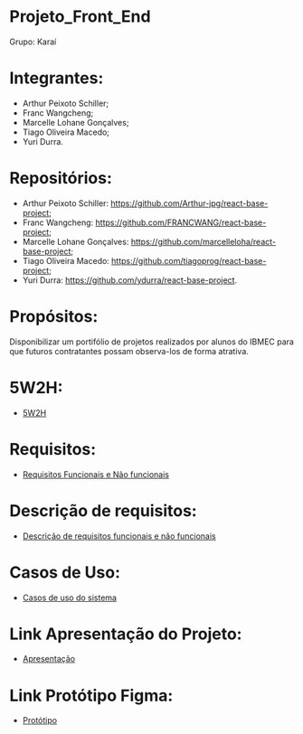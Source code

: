 # Projeto_Front_End

Grupo: Karaí

# Integrantes:

- Arthur Peixoto Schiller;
- Franc Wangcheng;
- Marcelle Lohane Gonçalves;
- Tiago Oliveira Macedo;
- Yuri Durra.

# Repositórios:

- Arthur Peixoto Schiller: https://github.com/Arthur-jpg/react-base-project;
- Franc Wangcheng: https://github.com/FRANCWANG/react-base-project;
- Marcelle Lohane Gonçalves: https://github.com/marcelleloha/react-base-project;
- Tiago Oliveira Macedo: https://github.com/tiagoprog/react-base-project;
- Yuri Durra: https://github.com/ydurra/react-base-project.
    
# Propósitos:

Disponibilizar um portifólio de projetos realizados 
por alunos do IBMEC para que futuros contratantes 
possam observa-los de forma atrativa.

# 5W2H:
- [5W2H](https://github.com/marcelleloha/Projeto_Front_End/blob/main/arquivos/5w2h.md)

# Requisitos:
- [Requisitos Funcionais e Não funcionais](https://github.com/marcelleloha/Projeto_Front_End/blob/main/arquivos/requisitos.md)

# Descrição de requisitos:
- [Descrição de requisitos funcionais e não funcionais](https://github.com/marcelleloha/Projeto_Front_End/blob/main/arquivos/descricao_requisitos.md)

# Casos de Uso:
- [Casos de uso do sistema](https://github.com/marcelleloha/Projeto_Front_End/blob/main/arquivos/casos_uso.md)
  
# Link Apresentação do Projeto:
- [Apresentação](https://www.canva.com/design/DAGRthlVS6w/_PT8B5t7nsu8qJxuEg6TvA/edit?utm_content=DAGRthlVS6w&utm_campaign=designshare&utm_medium=link2&utm_source=sharebutton)

# Link Protótipo Figma:
- [Protótipo](https://www.figma.com/design/wtkU2l2p6mMXJCyPGNTJvz/Projeto-front)

    




